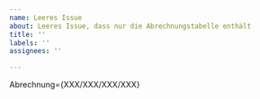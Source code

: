```yaml
---
name: Leeres Issue
about: Leeres Issue, dass nur die Abrechnungstabelle enthält
title: ''
labels: ''
assignees: ''

---
```


Abrechnung={XXX/XXX/XXX/XXX}
